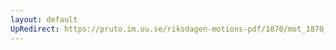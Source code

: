 ```yaml
---
layout: default
UpRedirect: https://pruto.im.uu.se/riksdagen-motions-pdf/1870/mot_1870__ak__154/mot_1870__ak__154-002.pdf
---
```

